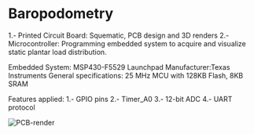 # Baropodometry
  1.- Printed Circuit Board: Squematic, PCB design and 3D renders
  2.- Microcontroller: Programming embedded system to acquire and visualize static plantar load distribution.

Embedded System: MSP430-F5529 Launchpad
Manufacturer:Texas Instruments 
General specifications: 25 MHz MCU with 128KB Flash, 8KB SRAM

Features applied: 
  1.- GPIO pins
  2.- Timer_A0
  3.- 12-bit ADC
  4.- UART protocol


![PCB-render](https://user-images.githubusercontent.com/94022881/192397863-8e08679f-2bf0-4a70-a87b-30799453ab06.png)
